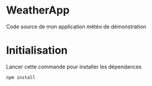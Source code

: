 # WeatherApp

Code source de mon application météo de démonstration

# Initialisation
Lancer cette commande pour installer les dépendances

` npm install `

